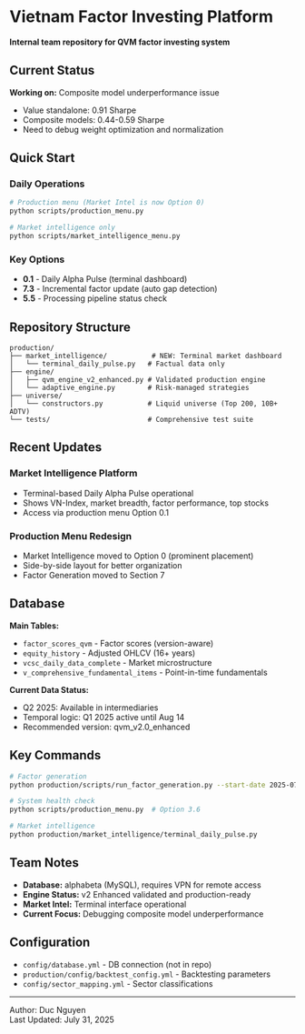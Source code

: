# Vietnam Factor Investing Platform

**Internal team repository for QVM factor investing system**

## Current Status

**Working on:** Composite model underperformance issue
- Value standalone: 0.91 Sharpe
- Composite models: 0.44-0.59 Sharpe  
- Need to debug weight optimization and normalization

## Quick Start

### Daily Operations
```bash
# Production menu (Market Intel is now Option 0)
python scripts/production_menu.py

# Market intelligence only  
python scripts/market_intelligence_menu.py
```

### Key Options
- **0.1** - Daily Alpha Pulse (terminal dashboard)
- **7.3** - Incremental factor update (auto gap detection)
- **5.5** - Processing pipeline status check

## Repository Structure

```
production/
├── market_intelligence/           # NEW: Terminal market dashboard
│   └── terminal_daily_pulse.py   # Factual data only
├── engine/
│   ├── qvm_engine_v2_enhanced.py # Validated production engine
│   └── adaptive_engine.py        # Risk-managed strategies
├── universe/
│   └── constructors.py           # Liquid universe (Top 200, 10B+ ADTV)
└── tests/                        # Comprehensive test suite
```

## Recent Updates

### Market Intelligence Platform
- Terminal-based Daily Alpha Pulse operational
- Shows VN-Index, market breadth, factor performance, top stocks
- Access via production menu Option 0.1

### Production Menu Redesign
- Market Intelligence moved to Option 0 (prominent placement)
- Side-by-side layout for better organization
- Factor Generation moved to Section 7

## Database

**Main Tables:**
- `factor_scores_qvm` - Factor scores (version-aware)
- `equity_history` - Adjusted OHLCV (16+ years)
- `vcsc_daily_data_complete` - Market microstructure
- `v_comprehensive_fundamental_items` - Point-in-time fundamentals

**Current Data Status:**
- Q2 2025: Available in intermediaries
- Temporal logic: Q1 2025 active until Aug 14
- Recommended version: qvm_v2.0_enhanced

## Key Commands

```bash
# Factor generation
python production/scripts/run_factor_generation.py --start-date 2025-07-30 --end-date 2025-07-30 --version qvm_v2.0_enhanced

# System health check
python scripts/production_menu.py  # Option 3.6

# Market intelligence
python production/market_intelligence/terminal_daily_pulse.py
```

## Team Notes

- **Database:** alphabeta (MySQL), requires VPN for remote access  
- **Engine Status:** v2 Enhanced validated and production-ready
- **Market Intel:** Terminal interface operational
- **Current Focus:** Debugging composite model underperformance

## Configuration

- `config/database.yml` - DB connection (not in repo)
- `production/config/backtest_config.yml` - Backtesting parameters
- `config/sector_mapping.yml` - Sector classifications

---

Author: Duc Nguyen  
Last Updated: July 31, 2025